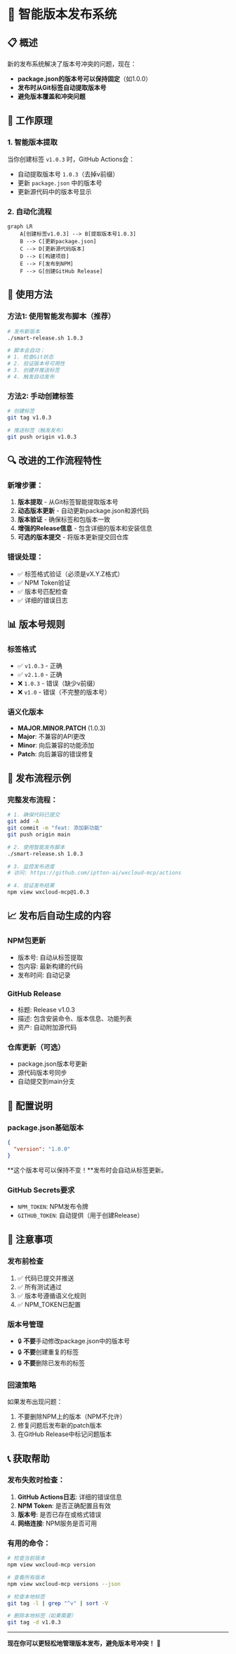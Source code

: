 # 🚀 智能版本发布系统

## 📋 概述

新的发布系统解决了版本号冲突的问题，现在：
- **package.json的版本号可以保持固定**（如1.0.0）
- **发布时从Git标签自动提取版本号**
- **避免版本覆盖和冲突问题**

## 🔧 工作原理

### 1. 智能版本提取
当你创建标签 `v1.0.3` 时，GitHub Actions会：
- 自动提取版本号 `1.0.3`（去掉v前缀）
- 更新 `package.json` 中的版本号
- 更新源代码中的版本号显示

### 2. 自动化流程
```mermaid
graph LR
    A[创建标签v1.0.3] --> B[提取版本号1.0.3]
    B --> C[更新package.json]
    C --> D[更新源代码版本]
    D --> E[构建项目]
    E --> F[发布到NPM]
    F --> G[创建GitHub Release]
```

## 📝 使用方法

### 方法1: 使用智能发布脚本（推荐）

```bash
# 发布新版本
./smart-release.sh 1.0.3

# 脚本会自动：
# 1. 检查Git状态
# 2. 验证版本号可用性
# 3. 创建并推送标签
# 4. 触发自动发布
```

### 方法2: 手动创建标签

```bash
# 创建标签
git tag v1.0.3

# 推送标签（触发发布）
git push origin v1.0.3
```

## 🔍 改进的工作流程特性

### 新增步骤：

1. **版本提取** - 从Git标签智能提取版本号
2. **动态版本更新** - 自动更新package.json和源代码
3. **版本验证** - 确保标签和包版本一致
4. **增强的Release信息** - 包含详细的版本和安装信息
5. **可选的版本提交** - 将版本更新提交回仓库

### 错误处理：

- ✅ 标签格式验证（必须是vX.Y.Z格式）
- ✅ NPM Token验证
- ✅ 版本号匹配检查
- ✅ 详细的错误日志

## 📊 版本号规则

### 标签格式
- ✅ `v1.0.3` - 正确
- ✅ `v2.1.0` - 正确
- ❌ `1.0.3` - 错误（缺少v前缀）
- ❌ `v1.0` - 错误（不完整的版本号）

### 语义化版本
- **MAJOR.MINOR.PATCH** (1.0.3)
- **Major**: 不兼容的API更改
- **Minor**: 向后兼容的功能添加
- **Patch**: 向后兼容的错误修复

## 🎯 发布流程示例

### 完整发布流程：

```bash
# 1. 确保代码已提交
git add -A
git commit -m "feat: 添加新功能"
git push origin main

# 2. 使用智能发布脚本
./smart-release.sh 1.0.3

# 3. 监控发布进度
# 访问: https://github.com/iptton-ai/wxcloud-mcp/actions

# 4. 验证发布结果
npm view wxcloud-mcp@1.0.3
```

## 📈 发布后自动生成的内容

### NPM包更新
- 版本号: 自动从标签提取
- 包内容: 最新构建的代码
- 发布时间: 自动记录

### GitHub Release
- 标题: Release v1.0.3
- 描述: 包含安装命令、版本信息、功能列表
- 资产: 自动附加源代码

### 仓库更新（可选）
- package.json版本号更新
- 源代码版本号同步
- 自动提交到main分支

## 🔧 配置说明

### package.json基础版本
```json
{
  "version": "1.0.0"
}
```

**这个版本号可以保持不变！**发布时会自动从标签更新。

### GitHub Secrets要求
- `NPM_TOKEN`: NPM发布令牌
- `GITHUB_TOKEN`: 自动提供（用于创建Release）

## 🚨 注意事项

### 发布前检查
1. ✅ 代码已提交并推送
2. ✅ 所有测试通过
3. ✅ 版本号遵循语义化规则
4. ✅ NPM_TOKEN已配置

### 版本号管理
- 🔒 **不要**手动修改package.json中的版本号
- 🔒 **不要**创建重复的标签
- 🔒 **不要**删除已发布的标签

### 回滚策略
如果发布出现问题：
1. 不要删除NPM上的版本（NPM不允许）
2. 修复问题后发布新的patch版本
3. 在GitHub Release中标记问题版本

## 📞 获取帮助

### 发布失败时检查：
1. **GitHub Actions日志**: 详细的错误信息
2. **NPM Token**: 是否正确配置且有效
3. **版本号**: 是否已存在或格式错误
4. **网络连接**: NPM服务是否可用

### 有用的命令：
```bash
# 检查当前版本
npm view wxcloud-mcp version

# 查看所有版本
npm view wxcloud-mcp versions --json

# 检查本地标签
git tag -l | grep "^v" | sort -V

# 删除本地标签（如果需要）
git tag -d v1.0.3
```

---

**现在你可以更轻松地管理版本发布，避免版本号冲突！** 🎉

